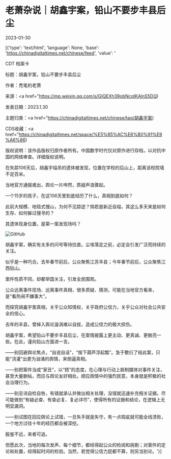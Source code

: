 # 老萧杂说｜胡鑫宇案，铅山不要步丰县后尘

2023-01-30

[{'type': 'text/html', 'language': None, 'base': 'https://chinadigitaltimes.net/chinese/feed', 'value': '

CDT 档案卡

标题：胡鑫宇案，铅山不要步丰县后尘

作者：秃笔的老萧

来源：<a href="https://mp.weixin.qq.com/s/GIQEXh39obNcqlKAlnS5DQ)

发表日期：2023.1.30

主题归类：<a href="https://chinadigitaltimes.net/chinese/tag/胡鑫宇案)

CDS收藏：<a href="https://chinadigitaltimes.net/space/%E5%85%AC%E6%B0%91%E9%A6%86)

版权说明：该作品版权归原作者所有。中国数字时代仅对原作进行存档，以对抗中国的网络审查。详细版权说明。





在失踪106天后，胡鑫宇缢吊的遗体被发现，位置在学校的后山上，距离该校院墙不足百米。

当地官方通报甫出，舆论一片哗然，质疑声浪骤起。

一个15岁的孩子，在这106天里到底经历了什么，真相到底如何？

此前大规模、地毯式搜山，为何不见踪迹？倘若是新近自缢，其这么多天来是如何生存、如何躲过搜寻的？

其遗体现身位置，是第一案发现场吗？

![GitHub](https://chinadigitaltimes.net/chinese/files/2023/01/image-1675064377640.png)

胡鑫宇案，确实有太多的问号等待拉直。尘埃落定之前，必定会引发广泛而持续的关注。

似乎是一种巧合。去年春节前后，公众聚焦江苏丰县；今年春节前后，公众聚焦江西铅山。

案件性质不同，却都举国关注，引发全民围观。

公众远离事件现场、远离事件真相，很多质疑、猜测，可能在当地官方看来，是“看热闹不嫌事大”。

而探究胡鑫宇案真相，关乎公众知情权，关乎政府公信力，关乎公众对社会公共安全的信心。

去年的丰县，曾掉入舆论漩涡难以自拔，造成公信力的极大损伤。

胡鑫宇案，希望铅山不要步丰县后尘，在案情披露上更主动、更真诚、更敞亮一些。在此，谨向铅山方面进一言。

——别回避舆论焦点，“自说自话”，“按下葫芦浮起瓢”。急于敷衍了结此案，只能“浇灌”出更为汹涌的舆情，来倒逼真相。

——别把案件当成“家丑”，以“捂”的态度，在心理与行动上抵制媒体对事件关注，甚至大量删帖，而应与舆论友好相处。顺应舆情中的强烈民意，本身就是积极的社会治理行为。

——别忌讳自检自咎，有错就承认并做出相关处理，没错就迅速补充相关证据。尽可能做到“有疑必查、有查必复、复必详尽”，使得所有的证据和结论，在逻辑上无明显漏洞。

——别试图在回应舆论上试错，一旦失手就是失守，有一点瑕疵就可能全线溃败，一个地方过往十年的经历都会被深挖。

殷鉴不远，来者可追。

但愿此次，当地的每次发声、每个细节，都经得起公众的检阅和挑剔；对案件的定论和处置，经得起时间的检验。当然，若觉得公信力屁都不算，则另当别论。'}]